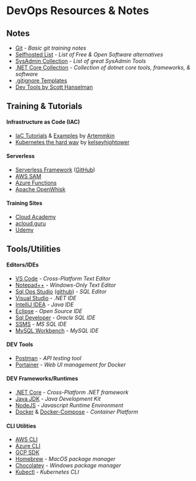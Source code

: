 # DevOps Resources & Notes

## Notes
* [Git](git) - _Basic git training notes_
* [Selfhosted List](https://github.com/Kickball/awesome-selfhosted) - _List of Free & Open Software alternatives_
* [SysAdmin Collection](https://github.com/n1trux/awesome-sysadmin) - _List of great SysAdmin Tools_
* [.NET Core Collection](https://github.com/thangchung/awesome-dotnet-core) - _Collection of dotnet core tools, frameworks, & software_
* [.gitignore Templates](https://github.com/github/gitignore)
* [Dev Tools by Scott Hanselman](http://www.hanselman.com/blog/ScottHanselmans2014UltimateDeveloperAndPowerUsersToolListForWindows.aspx)
 
## Training & Tutorials
#### Infrastructure as Code (IAC)
* [IaC Tutorials](https://github.com/Artemmkin/infrastructure-as-code-tutorial) & [Examples](https://github.com/Artemmkin/infrastructure-as-code-example) by [Artemmkin](https://github.com/Artemmkin)
* [Kubernetes the hard way](https://github.com/kelseyhightower/kubernetes-the-hard-way) by [kelseyhightower](https://github.com/kelseyhightower)

#### Serverless
* [Serverless Framework](https://serverless.com/) ([GitHub](https://github.com/serverless/serverless))
* [AWS SAM](https://github.com/awslabs/aws-sam-cli)
* [Azure Functions](https://github.com/Azure/Azure-Functions)
* [Apache OpenWhisk](https://openwhisk.apache.org/)

#### Training Sites
* [Cloud Academy](https://cloudacademy.com/)
* [acloud.guru](https://acloud.guru/)
* [Udemy](https://www.udemy.com/)

## Tools/Utilities
#### Editors/IDEs
* [VS Code](https://code.visualstudio.com/) - _Cross-Platform Text Editor_
* [Notepad++](https://notepad-plus-plus.org/download/) - _Windows-Only Text Editor_
* [Sql Ops Studio](https://docs.microsoft.com/en-us/sql/sql-operations-studio/download) ([github](https://github.com/Microsoft/sqlopsstudio)) - _SQL Editor_
* [Visual Studio](https://www.visualstudio.com/) - _.NET IDE_
* [IntelliJ IDEA](https://www.jetbrains.com/idea/download/) - _Java IDE_
* [Eclipse](https://www.eclipse.org/downloads/) - _Open Source IDE_
* [Sql Developer](http://www.oracle.com/technetwork/developer-tools/sql-developer/downloads/index.html) - _Oracle SQL IDE_
* [SSMS](https://docs.microsoft.com/en-us/sql/ssms/download-sql-server-management-studio-ssms) - _MS SQL IDE_
* [MySQL Workbench](https://dev.mysql.com/downloads/workbench/) - _MySQL IDE_

#### DEV Tools
* [Postman](https://www.getpostman.com/) - _API testing tool_
* [Portainer](https://portainer.io/) - _Web UI management for Docker_

#### DEV Frameworks/Runtimes
* [.NET Core](https://www.microsoft.com/net/learn/get-started) - _Cross-Platform .NET framework_
* [Java JDK](http://www.oracle.com/technetwork/java/javase/downloads/index.html) - _Java Development Kit_
* [NodeJS](https://nodejs.org/en/) - _Javascript Runtime Environment_
* [Docker](https://store.docker.com/search?offering=community&q=&type=edition) & [Docker-Compose](https://docs.docker.com/compose/install/) - _Container Platform_

#### CLI Utilities
* [AWS CLI](https://docs.aws.amazon.com/cli/latest/userguide/installing.html)
* [Azure CLI](https://docs.microsoft.com/en-us/cli/azure/install-azure-cli?view=azure-cli-latest)
* [GCP SDK](https://cloud.google.com/sdk/)
* [Homebrew](https://brew.sh/) - _MacOS package manager_
* [Chocolatey](https://chocolatey.org/) - _Windows package manager_
* [Kubectl](https://kubernetes.io/docs/tasks/tools/install-kubectl/) - _Kubernetes CLI_
